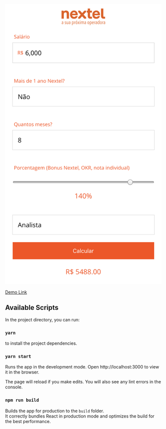 ![Demo](https://github.com/caiodesign/nextel-ppr/blob/master/demo/demo1.png?raw=true)

[Demo Link](https://nextel-ppr-calculator.netlify.com/)

## Available Scripts

In the project directory, you can run:

### `yarn`

to install the project dependencies.

### `yarn start`

Runs the app in the development mode.
Open http://localhost:3000 to view it in the browser.

The page will reload if you make edits.
You will also see any lint errors in the console.


### `npm run build`

Builds the app for production to the `build` folder.<br>
It correctly bundles React in production mode and optimizes the build for the best performance.